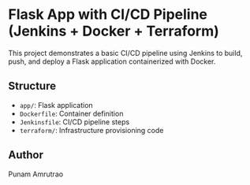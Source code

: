 # Flask App with CI/CD Pipeline (Jenkins + Docker + Terraform)

This project demonstrates a basic CI/CD pipeline using Jenkins to build, push, and deploy a Flask application containerized with Docker.

## Structure
- `app/`: Flask application
- `Dockerfile`: Container definition
- `Jenkinsfile`: CI/CD pipeline steps
- `terraform/`: Infrastructure provisioning code

## Author
Punam Amrutrao